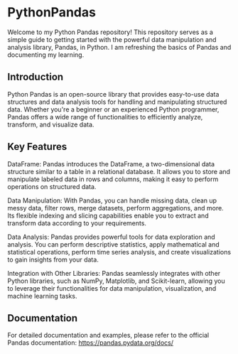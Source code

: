 # PythonPandas

Welcome to my Python Pandas repository! This repository serves as a simple guide to getting started with the powerful data manipulation and analysis library, Pandas, in Python. I am refreshing the basics of Pandas and documenting my learning.

## Introduction
Python Pandas is an open-source library that provides easy-to-use data structures and data analysis tools for handling and manipulating structured data. Whether you're a beginner or an experienced Python programmer, Pandas offers a wide range of functionalities to efficiently analyze, transform, and visualize data.

## Key Features
DataFrame: Pandas introduces the DataFrame, a two-dimensional data structure similar to a table in a relational database. It allows you to store and manipulate labeled data in rows and columns, making it easy to perform operations on structured data.

Data Manipulation: With Pandas, you can handle missing data, clean up messy data, filter rows, merge datasets, perform aggregations, and more. Its flexible indexing and slicing capabilities enable you to extract and transform data according to your requirements.

Data Analysis: Pandas provides powerful tools for data exploration and analysis. You can perform descriptive statistics, apply mathematical and statistical operations, perform time series analysis, and create visualizations to gain insights from your data.

Integration with Other Libraries: Pandas seamlessly integrates with other Python libraries, such as NumPy, Matplotlib, and Scikit-learn, allowing you to leverage their functionalities for data manipulation, visualization, and machine learning tasks.

## Documentation
For detailed documentation and examples, please refer to the official Pandas documentation: https://pandas.pydata.org/docs/


